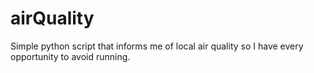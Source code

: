 # airQuality
Simple python script that informs me of local air quality so I have every opportunity to avoid running.
